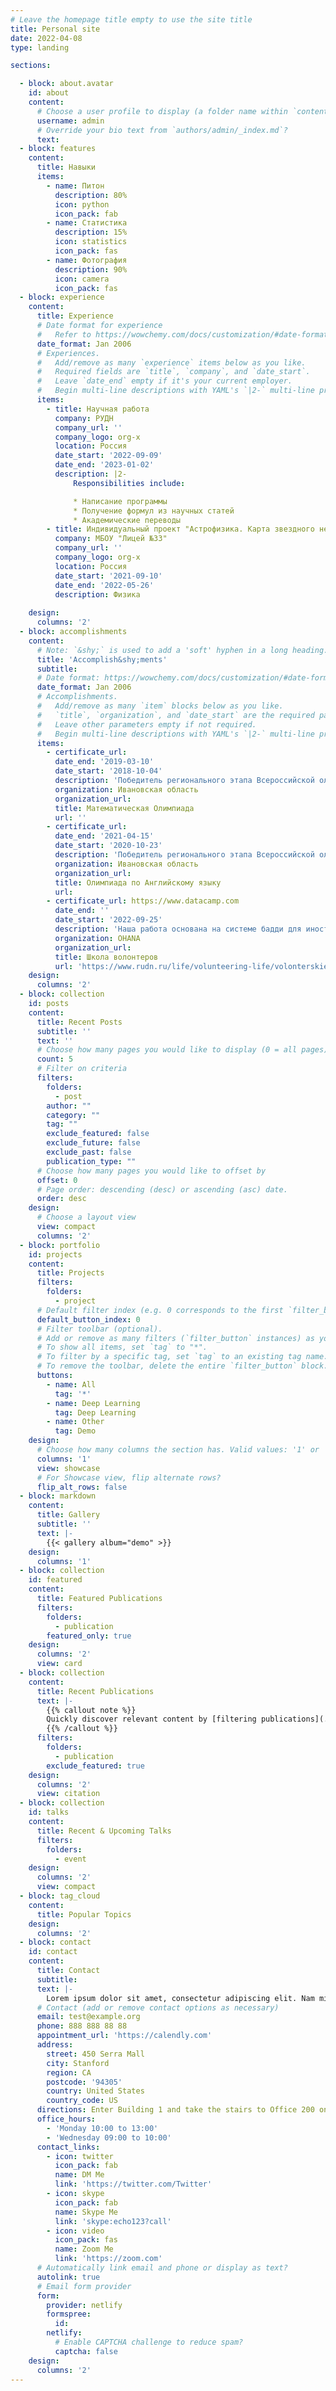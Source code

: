 ```yaml
---
# Leave the homepage title empty to use the site title
title: Personal site
date: 2022-04-08
type: landing

sections:

  - block: about.avatar
    id: about
    content:
      # Choose a user profile to display (a folder name within `content/authors/`)
      username: admin
      # Override your bio text from `authors/admin/_index.md`?
      text:
  - block: features
    content:
      title: Навыки
      items:
        - name: Питон
          description: 80%
          icon: python
          icon_pack: fab
        - name: Статистика
          description: 15%
          icon: statistics
          icon_pack: fas
        - name: Фотография
          description: 90%
          icon: camera
          icon_pack: fas
  - block: experience
    content:
      title: Experience
      # Date format for experience
      #   Refer to https://wowchemy.com/docs/customization/#date-format
      date_format: Jan 2006
      # Experiences.
      #   Add/remove as many `experience` items below as you like.
      #   Required fields are `title`, `company`, and `date_start`.
      #   Leave `date_end` empty if it's your current employer.
      #   Begin multi-line descriptions with YAML's `|2-` multi-line prefix.
      items:
        - title: Научная работа
          company: РУДН
          company_url: ''
          company_logo: org-x
          location: Россия
          date_start: '2022-09-09'
          date_end: '2023-01-02'
          description: |2-
              Responsibilities include:

              * Написание программы
              * Получение формул из научных статей
              * Академические переводы
        - title: Индивидуальный проект "Астрофизика. Карта звездного неба"
          company: МБОУ "Лицей №33"
          company_url: ''
          company_logo: org-x
          location: Россия
          date_start: '2021-09-10'
          date_end: '2022-05-26'
          description: Физика
          
    design:
      columns: '2'
  - block: accomplishments
    content:
      # Note: `&shy;` is used to add a 'soft' hyphen in a long heading.
      title: 'Accomplish&shy;ments'
      subtitle:
      # Date format: https://wowchemy.com/docs/customization/#date-format
      date_format: Jan 2006
      # Accomplishments.
      #   Add/remove as many `item` blocks below as you like.
      #   `title`, `organization`, and `date_start` are the required parameters.
      #   Leave other parameters empty if not required.
      #   Begin multi-line descriptions with YAML's `|2-` multi-line prefix.
      items:
        - certificate_url:
          date_end: '2019-03-10'
          date_start: '2018-10-04'
          description: 'Победитель регионального этапа Всероссийской олимпиады школьников по математике'
          organization: Ивановская область
          organization_url: 
          title: Математическая Олимпиада
          url: ''
        - certificate_url: 
          date_end: '2021-04-15'
          date_start: '2020-10-23'
          description: 'Победитель регионального этапа Всероссийской олимпиады школьников по английскому языку'
          organization: Ивановская область
          organization_url: 
          title: Олимпиада по Английскому языку
          url: 
        - certificate_url: https://www.datacamp.com
          date_end: ''
          date_start: '2022-09-25'
          description: 'Наша работа основана на системе бадди для иностранцев. Попросите помощи у вашего личного наставника, который будет направлять вас и помогать вам в трудных ситуациях во время учебы.'
          organization: OHANA
          organization_url: 
          title: Школа волонтеров
          url: 'https://www.rudn.ru/life/volunteering-life/volonterskie-obedineniya-rudn/volonterskiy-otdel-ohana-organ-studencheskogo-soveta-rudn'
    design:
      columns: '2'
  - block: collection
    id: posts
    content:
      title: Recent Posts
      subtitle: ''
      text: ''
      # Choose how many pages you would like to display (0 = all pages)
      count: 5
      # Filter on criteria
      filters:
        folders:
          - post
        author: ""
        category: ""
        tag: ""
        exclude_featured: false
        exclude_future: false
        exclude_past: false
        publication_type: ""
      # Choose how many pages you would like to offset by
      offset: 0
      # Page order: descending (desc) or ascending (asc) date.
      order: desc
    design:
      # Choose a layout view
      view: compact
      columns: '2'
  - block: portfolio
    id: projects
    content:
      title: Projects
      filters:
        folders:
          - project
      # Default filter index (e.g. 0 corresponds to the first `filter_button` instance below).
      default_button_index: 0
      # Filter toolbar (optional).
      # Add or remove as many filters (`filter_button` instances) as you like.
      # To show all items, set `tag` to "*".
      # To filter by a specific tag, set `tag` to an existing tag name.
      # To remove the toolbar, delete the entire `filter_button` block.
      buttons:
        - name: All
          tag: '*'
        - name: Deep Learning
          tag: Deep Learning
        - name: Other
          tag: Demo
    design:
      # Choose how many columns the section has. Valid values: '1' or '2'.
      columns: '1'
      view: showcase
      # For Showcase view, flip alternate rows?
      flip_alt_rows: false
  - block: markdown
    content:
      title: Gallery
      subtitle: ''
      text: |-
        {{< gallery album="demo" >}}
    design:
      columns: '1'
  - block: collection
    id: featured
    content:
      title: Featured Publications
      filters:
        folders:
          - publication
        featured_only: true
    design:
      columns: '2'
      view: card
  - block: collection
    content:
      title: Recent Publications
      text: |-
        {{% callout note %}}
        Quickly discover relevant content by [filtering publications](./publication/).
        {{% /callout %}}
      filters:
        folders:
          - publication
        exclude_featured: true
    design:
      columns: '2'
      view: citation
  - block: collection
    id: talks
    content:
      title: Recent & Upcoming Talks
      filters:
        folders:
          - event
    design:
      columns: '2'
      view: compact
  - block: tag_cloud
    content:
      title: Popular Topics
    design:
      columns: '2'
  - block: contact
    id: contact
    content:
      title: Contact
      subtitle:
      text: |-
        Lorem ipsum dolor sit amet, consectetur adipiscing elit. Nam mi diam, venenatis ut magna et, vehicula efficitur enim.
      # Contact (add or remove contact options as necessary)
      email: test@example.org
      phone: 888 888 88 88
      appointment_url: 'https://calendly.com'
      address:
        street: 450 Serra Mall
        city: Stanford
        region: CA
        postcode: '94305'
        country: United States
        country_code: US
      directions: Enter Building 1 and take the stairs to Office 200 on Floor 2
      office_hours:
        - 'Monday 10:00 to 13:00'
        - 'Wednesday 09:00 to 10:00'
      contact_links:
        - icon: twitter
          icon_pack: fab
          name: DM Me
          link: 'https://twitter.com/Twitter'
        - icon: skype
          icon_pack: fab
          name: Skype Me
          link: 'skype:echo123?call'
        - icon: video
          icon_pack: fas
          name: Zoom Me
          link: 'https://zoom.com'
      # Automatically link email and phone or display as text?
      autolink: true
      # Email form provider
      form:
        provider: netlify
        formspree:
          id:
        netlify:
          # Enable CAPTCHA challenge to reduce spam?
          captcha: false
    design:
      columns: '2'
---
```


